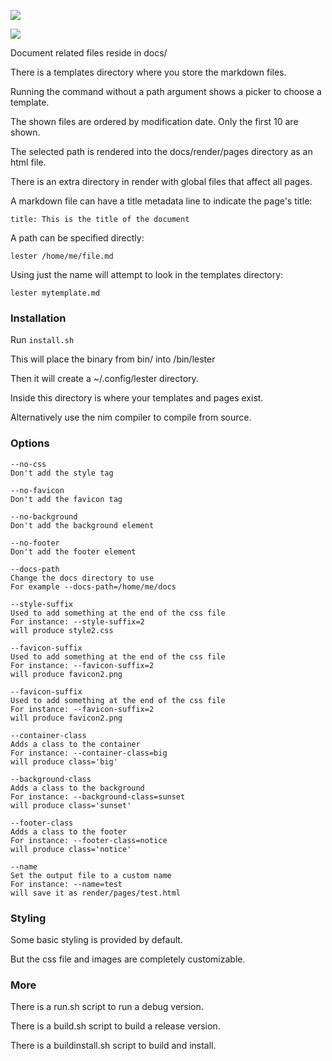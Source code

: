 ![](http://i.imgur.com/eyvne0z.jpg)

![](http://i.imgur.com/J8bcDpG.jpg)

Document related files reside in docs/

There is a templates directory where you store the markdown files.

Running the command without a path argument shows a picker to choose a template.

The shown files are ordered by modification date. Only the first 10 are shown.

The selected path is rendered into the docs/render/pages directory as an html file.

There is an extra directory in render with global files that affect all pages.

A markdown file can have a title metadata line to indicate the page's title:

`title: This is the title of the document`

A path can be specified directly:

`lester /home/me/file.md`

Using just the name will attempt to look in the templates directory:

`lester mytemplate.md`

### Installation

Run `install.sh`

This will place the binary from bin/ into /bin/lester

Then it will create a ~/.config/lester directory.

Inside this directory is where your templates and pages exist.

Alternatively use the nim compiler to compile from source.

### Options

```
--no-css
Don't add the style tag

--no-favicon
Don't add the favicon tag

--no-background
Don't add the background element

--no-footer
Don't add the footer element

--docs-path
Change the docs directory to use
For example --docs-path=/home/me/docs

--style-suffix
Used to add something at the end of the css file
For instance: --style-suffix=2 
will produce style2.css

--favicon-suffix
Used to add something at the end of the css file
For instance: --favicon-suffix=2 
will produce favicon2.png

--favicon-suffix
Used to add something at the end of the css file
For instance: --favicon-suffix=2 
will produce favicon2.png

--container-class
Adds a class to the container
For instance: --container-class=big
will produce class='big'

--background-class
Adds a class to the background
For instance: --background-class=sunset
will produce class='sunset'

--footer-class
Adds a class to the footer
For instance: --footer-class=notice
will produce class='notice'

--name
Set the output file to a custom name
For instance: --name=test
will save it as render/pages/test.html
```

### Styling

Some basic styling is provided by default.

But the css file and images are completely customizable.

### More

There is a run.sh script to run a debug version.

There is a build.sh script to build a release version.

There is a buildinstall.sh script to build and install.